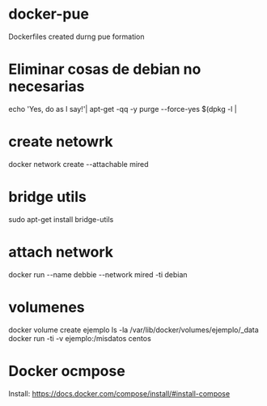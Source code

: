 # docker-pue
Dockerfiles created durng pue formation


# Eliminar cosas de debian no necesarias
echo 'Yes, do as I say!'| apt-get -qq -y purge --force-yes $(dpkg -l | 

# create netowrk 
docker network create --attachable mired

# bridge utils
sudo apt-get install bridge-utils

# attach network
docker run --name debbie --network mired -ti debian

# volumenes
docker volume create ejemplo
ls -la /var/lib/docker/volumes/ejemplo/_data
docker run -ti -v ejemplo:/misdatos centos

# Docker ocmpose

Install: https://docs.docker.com/compose/install/#install-compose
